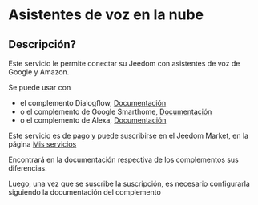 # Asistentes de voz en la nube

## Descripción?

Este servicio le permite conectar su Jeedom con asistentes de voz de Google y Amazon.

Se puede usar con 
- el complemento Dialogflow, [Documentación](https://doc.jeedom.com/es_ES/plugins/communication/dialogflow)
- o el complemento de Google Smarthome, [Documentación](https://doc.jeedom.com/es_ES/plugins/communication/gsh)
- o el complemento de Alexa, [Documentación](https://doc.jeedom.com/es_ES/plugins/communication/ash)

Este servicio es de pago y puede suscribirse en el Jeedom Market, en la página [Mis servicios](https://www.jeedom.com/market/index.php?v=d&p=profils#services)

Encontrará en la documentación respectiva de los complementos sus diferencias.

Luego, una vez que se suscribe la suscripción, es necesario configurarla siguiendo la documentación del complemento
